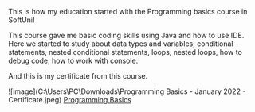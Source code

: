This is how my education started with the Programming basics course in SoftUni!

This course gave me basic coding skills using Java and how to use IDE.
Here we started to study about data types and variables, conditional statements,
nested conditional statements, loops, nested loops, how to debug code,
how to work with console.


And this is my certificate from this course.


  ![image](C:\Users\PC\Downloads\Programming Basics - January 2022 - Certificate.jpeg)
  [Programming Basics](https://softuni.bg/certificates/details/125310/1d892477 "Learning the basics of programming language Java")
